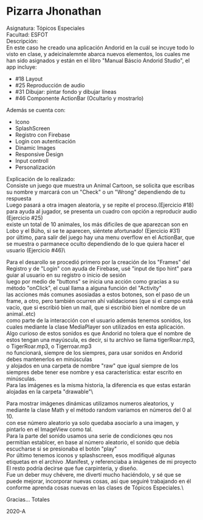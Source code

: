 # Pizarra Jhonathan

Asignatura: Tópicos Especiales\
Facultad: ESFOT\
Descripción:\
En este caso he creado una aplicación Andorid en la cuál se incuye todo lo visto en clase, y adeicinalemnte abarca nuevos elementos, los cuales me han sido asignados y están en el libro "Manual Báscio Andorid Studio", el app incluye:
* #18 Layout 
* #25 Reproducción de audio 
* #31 Dibujar: pintar fondo y dibujar líneas 
* #46 Componente ActionBar (Ocultarlo y mostrarlo) 

Además se cuenta con:
* Icono
* SplashScreen
* Registro con Firebase
* Login con autenticación
* Dinamic Images
* Responsive Design
* Input controll
* Personalización

Explicación de lo realizado:\
Consiste un juego que muestra un Animal Cartoon, se solicita que escribas su nombre y marcará con un "Check" o un "Wrong" dependiendo de tu respuesta\
Luego pasará a otra imagen aleatoria, y se repite el proceso.(Ejercicio #18)\
para ayuda al jugador, se presenta un cuadro con opción a reproducir audio (Ejercicio #25)\
existe un total de 10 animales, los más dificiles de que aparezcan son en Lobo y el Búho, si se te aparecen, siéntete afortunado! (Ejercicio #31)\
por último, para salir del juego hay una menu overflow en el ActionBar, que se muestra o parmanece oculto dependiendo de lo que quiera hacer el usuario (Ejercicio #46)\

Para el desarollo se procedió primero por la creación de los "Frames" del Registro y de "Login" con ayuda de Firebase, usé "input de tipo hint" para guiar al usuario en su registro o inicio de sesión\
luego por medio de "buttons" se inicia una acción como gracias a su método "onClick", el cual llama a alguna función del "Activity"\
las acciones más comunes asosiadas a estos botones, son el paso de un frame, a otro, pero también ocurren ahí validaciones (que si el campo está vacío, que si escribió bien un mail, que si escribió bien el nombre de un animal..etc)\
como parte de la interacción con el usuario además tenemos sonidos, los cuales mediante la clase MediaPlayer son utilizados en esta aplicación.\
Algo curioso de estos sonidos es que Andorid no tolera que el nombre de estos tengan una mayúscula, es decir, si tu archivo se llama  tigerRoar.mp3, o TigerRoar.mp3, o Tigerroar.mp3\
no funcionará, siempre de los siempres, para usar sonidos en Andorid debes mantenerlos en minúsculas\
y alojados en una carpeta de nombre "raw" que igual siempre de los siempres debe tener ese nombre y esa característica: estar escríto en minúsculas.\
Para las imágenes es la misma historia, la diferencia es que estas estarán alojadas en la carpeta "drawable"\

Para mostrar imágenes dinámicas utilizamos numeros aleatorios, y mediante la clase Math y el método random variamos en números del 0 al 10.\
con ese número aleatorio ya solo quedaba asociarlo a una imagen, y pintarlo en el ImageView como tal.\
Para la parte del sonido usamos una serie de condiciones qeu nos permitían establcer, en base al número aleatorio, el sonido que debía escucharse si se presionaba el botón "play"\
Por último tenemos iconos y splashscreen, esos modifiqué algunas etiquetas en el archivo .Manifest, y referenciaba a imágenes de mi proyecto\
El resto podría decirse que fue carpinteria, y diseño.\
Fue un deber muy chévere, me divertí mucho haciéndolo, y sé que se puede mejorar, incorporar nuevas cosas, así que seguiré trabajando en él conforme aprenda cosas nuevas en las clases de Tópicos Especiales.\

Gracias... Totales

2020-A
